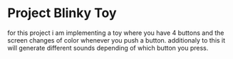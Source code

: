# Project Blinky Toy

for this project i am implementing a toy where you have 4 buttons and the 
screen changes of color whenever you push a button.
additionaly to this it will generate different sounds depending of which button you press.